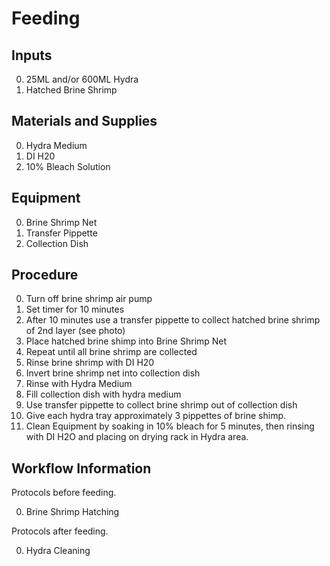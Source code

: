 Feeding
===

Inputs
---

0. 25ML and/or 600ML Hydra
0. Hatched Brine Shrimp

Materials and Supplies
---

0. Hydra Medium
0. DI H20
0. 10% Bleach Solution


Equipment
---

0. Brine Shrimp Net
0. Transfer Pippette
0. Collection Dish

Procedure
---

0. Turn off brine shrimp air pump
0. Set timer for 10 minutes
0. After 10 minutes use a transfer pippette to collect hatched brine shrimp of 2nd layer (see photo)
0. Place hatched brine shimp into Brine Shrimp Net
0. Repeat until all brine shrimp are collected
0. Rinse brine shrimp with DI H20
0. Invert brine shrimp net into collection dish
0. Rinse with Hydra Medium
0. Fill collection dish with hydra medium
0. Use transfer pippette to collect brine shrimp out of collection dish
0. Give each hydra tray approximately 3 pippettes of brine shimp.
0. Clean Equipment by soaking in 10% bleach for 5 minutes, then rinsing with DI H2O and placing on drying rack in Hydra area.

Workflow Information
---

Protocols before feeding.

0. Brine Shrimp Hatching

Protocols after feeding.

0. Hydra Cleaning
